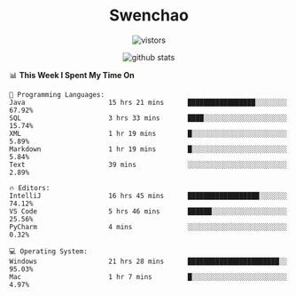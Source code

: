 <h1 align="center">Swenchao</h3>

<p align="center">
  <img src="https://visitor-badge.glitch.me/badge?page_id=Swenchao" alt="vistors" />
</p>

<p align="center">
  <img src="https://github-readme-stats.vercel.app/api?username=Swenchao&count_private=true&show_icons=true&theme=vue-dark&hide_title=true" alt="github stats" />
</p>

<!--START_SECTION:waka-->
📊 **This Week I Spent My Time On** 

```text
💬 Programming Languages: 
Java                     15 hrs 21 mins      █████████████████░░░░░░░░   67.92% 
SQL                      3 hrs 33 mins       ████░░░░░░░░░░░░░░░░░░░░░   15.74% 
XML                      1 hr 19 mins        █░░░░░░░░░░░░░░░░░░░░░░░░   5.89% 
Markdown                 1 hr 19 mins        █░░░░░░░░░░░░░░░░░░░░░░░░   5.84% 
Text                     39 mins             ░░░░░░░░░░░░░░░░░░░░░░░░░   2.89%

🔥 Editors: 
IntelliJ                 16 hrs 45 mins      ██████████████████░░░░░░░   74.12% 
VS Code                  5 hrs 46 mins       ██████░░░░░░░░░░░░░░░░░░░   25.56% 
PyCharm                  4 mins              ░░░░░░░░░░░░░░░░░░░░░░░░░   0.32%

💻 Operating System: 
Windows                  21 hrs 28 mins      ███████████████████████░░   95.03% 
Mac                      1 hr 7 mins         █░░░░░░░░░░░░░░░░░░░░░░░░   4.97%

```


<!--END_SECTION:waka-->
